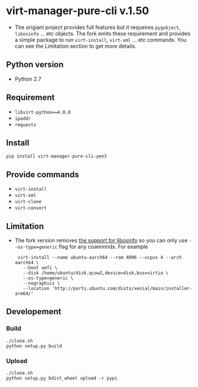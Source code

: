 # virt-manager-pure-cli v.1.50

* The origianl project provides full features but it requeires `pygobject`,
  `libosinfo` ... etc objects. The fork emits these requirement and provides
  a simple package to run `virt-install`, `virt-xml`  ... etc commands.
  You can see the Limitation section to get more details.

## Python version

* Python 2.7

## Requirement

* `libvirt-python==4.0.0`
* `ipaddr`
* `requests`

## Install

```
pip install virt-manager-pure-cli-yen3
```

## Provide commands

* `virt-install`
* `virt-xml`
* `virt-clone`
* `virt-convert`

## Limitation

* The fork version removes [the support for libosinfo](https://github.com/yen3/virt-manager/commit/336fc68c90370c9d2fcdbae288e4526d5134def0) so you can only use
   `--os-type=generic` flag for any coammnds. For example

       virt-install --name ubuntu-aarch64 --ram 4096 --vcpus 4 --arch aarch64 \
         --boot uefi \
         --disk /home/ubuntu/disk.qcow2,device=disk,bus=virtio \
         --os-type=generic \
         --nographics \
         --location 'http://ports.ubuntu.com/dists/xenial/main/installer-arm64/'

## Developement

### Build

```
./clone.sh
python setup.py build
```

### Upload

```
./clone.sh
python setup.py bdist_wheel upload -r pypi
```
